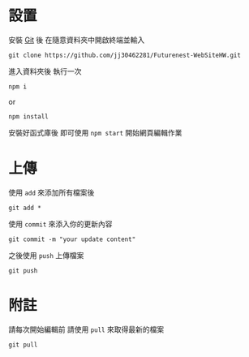# 設置

安裝 [Git](https://git-scm.com/) 後 在隨意資料夾中開啟終端並輸入
```
git clone https://github.com/jj30462281/Futurenest-WebSiteHW.git
```

進入資料夾後 執行一次
```
npm i
```
or
```
npm install
```
安裝好函式庫後
即可使用 `npm start` 開始網頁編輯作業

# 上傳
使用 `add` 來添加所有檔案後
```
git add *
```

使用 `commit` 來添入你的更新內容
```
git commit -m "your update content"
```

之後使用 `push` 上傳檔案
```
git push
```

# 附註
請每次開始編輯前
請使用 `pull` 來取得最新的檔案
```
git pull
```